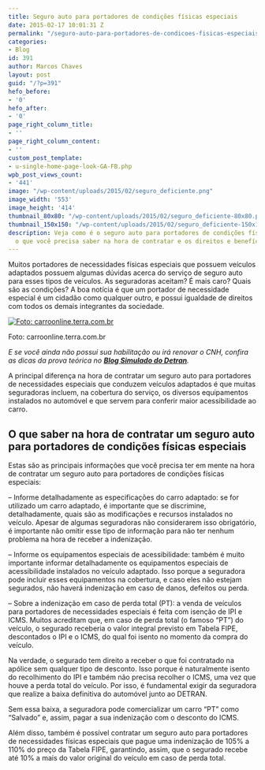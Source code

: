 ```yaml
---
title: Seguro auto para portadores de condições físicas especiais
date: 2015-02-17 10:01:31 Z
permalink: "/seguro-auto-para-portadores-de-condicoes-fisicas-especiais"
categories:
- Blog
id: 391
author: Marcos Chaves
layout: post
guid: "/?p=391"
hefo_before:
- '0'
hefo_after:
- '0'
page_right_column_title:
- ''
page_right_column_content:
- ''
custom_post_template:
- u-single-home-page-look-GA-FB.php
wpb_post_views_count:
- '441'
image: "/wp-content/uploads/2015/02/seguro_deficiente.png"
image_width: '553'
image_height: '414'
thumbnail_80x80: "/wp-content/uploads/2015/02/seguro_deficiente-80x80.png"
thumbnail_150x150: "/wp-content/uploads/2015/02/seguro_deficiente-150x150.png"
description: Veja como é o seguro auto para portadores de condições físicas especiais,
  o que você precisa saber na hora de contratar e os direitos e benefícios.
---
```


Muitos portadores de necessidades físicas especiais que possuem veículos adaptados possuem algumas dúvidas acerca do serviço de seguro auto para esses tipos de veículos. As seguradoras aceitam? É mais caro? Quais são as condições? A boa notícia é que um portador de necessidade especial é um cidadão como qualquer outro, e possui igualdade de direitos com todos os demais integrantes da sociedade.

<div id="attachment_392" style="width: 563px" class="wp-caption aligncenter">
  <a href="/wp-content/uploads/2015/02/seguro_deficiente.png"><img style="height: auto; max-width: 79%;" class="size-full wp-image-392" src="/wp-content/uploads/2015/02/seguro_deficiente.png" alt="Foto: carroonline.terra.com.br" width="553" height="414" srcset="/wp-content/uploads/2015/02/seguro_deficiente.png 553w, /wp-content/uploads/2015/02/seguro_deficiente-250x187.png 250w, /wp-content/uploads/2015/02/seguro_deficiente-120x90.png 120w" sizes="(max-width: 553px) 100vw, 553px" /></a>
  
  <p class="wp-caption-text">
    Foto: carroonline.terra.com.br
  </p>
</div>

_E se você ainda não possui sua habilitação ou irá renovar o CNH, confira as dicas da prova teórica no [**Blog Simulado do Detran**](http://detransimulado.blogspot.com.br)._

A principal diferença na hora de contratar um seguro auto para portadores de necessidades especiais que conduzem veículos adaptados é que muitas seguradoras incluem, na cobertura do serviço, os diversos equipamentos instalados no automóvel e que servem para conferir maior acessibilidade ao carro.

## O que saber na hora de contratar um seguro auto para portadores de condições físicas especiais

Estas são as principais informações que você precisa ter em mente na hora de contratar um seguro auto para portadores de condições físicas especiais:

&#8211; Informe detalhadamente as especificações do carro adaptado: se for utilizado um carro adaptado, é importante que se discrimine, detalhadamente, quais são as modificações e recursos instalados no veículo. Apesar de algumas seguradoras não considerarem isso obrigatório, é importante não omitir esse tipo de informação para não ter nenhum problema na hora de receber a indenização.
  
&#8211; Informe os equipamentos especiais de acessibilidade: também é muito importante informar detalhadamente os equipamentos especiais de acessibilidade instalados no veículo adaptado. Isso porque a seguradora pode incluir esses equipamentos na cobertura, e caso eles não estejam segurados, não haverá indenização em caso de danos, defeitos ou perda.
  
&#8211; Sobre a indenização em caso de perda total (PT): a venda de veículos para portadores de necessidades especiais é feita com isenção de IPI e ICMS. Muitos acreditam que, em caso de perda total (o famoso “PT”) do veículo, o segurado receberia o valor integral previsto em Tabela FIPE, descontados o IPI e o ICMS, do qual foi isento no momento da compra do veículo.

Na verdade, o segurado tem direito a receber o que foi contratado na apólice sem qualquer tipo de desconto. Isso porque é naturalmente isento do recolhimento do IPI e também não precisa recolher o ICMS, uma vez que houve a perda total do veículo. Por isso, é fundamental exigir da seguradora que realize a baixa definitiva do automóvel junto ao DETRAN.

Sem essa baixa, a seguradora pode comercializar um carro “PT” como “Salvado” e, assim, pagar a sua indenização com o desconto do ICMS.

Além disso, também é possível contratar um seguro auto para portadores de necessidades físicas especiais que pague uma indenização de 105% a 110% do preço da Tabela FIPE, garantindo, assim, que o segurado recebe até 10% a mais do valor original do veículo em caso de perda total.